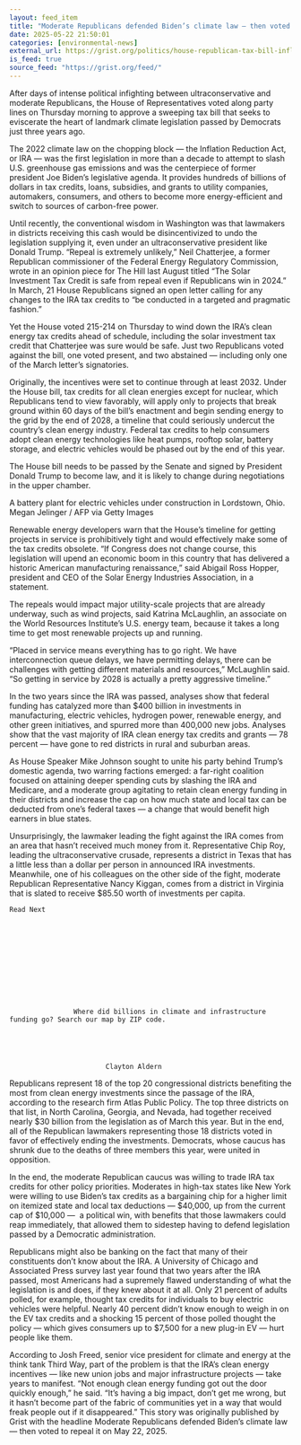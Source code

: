 ```yaml
---
layout: feed_item
title: "Moderate Republicans defended Biden’s climate law — then voted to repeal it"
date: 2025-05-22 21:50:01
categories: [environmental-news]
external_url: https://grist.org/politics/house-republican-tax-bill-inflation-reduction-act-repeal-clean-energy-tax-credits/
is_feed: true
source_feed: "https://grist.org/feed/"
---
```


After days of intense political infighting between ultraconservative and moderate Republicans, the House of Representatives voted along party lines on Thursday morning to approve a sweeping tax bill that seeks to eviscerate the heart of landmark climate legislation passed by Democrats just three years ago.&nbsp;



The 2022 climate law on the chopping block — the Inflation Reduction Act, or IRA — was the first legislation in more than a decade to attempt to slash U.S. greenhouse gas emissions and was the centerpiece of former president Joe Biden’s legislative agenda. It provides hundreds of billions of dollars in tax credits, loans, subsidies, and grants to utility companies, automakers, consumers, and others to become more energy-efficient and switch to sources of carbon-free power.&nbsp;&nbsp;



Until recently, the conventional wisdom in Washington was that lawmakers in districts receiving this cash would be disincentivized to undo the legislation supplying it, even under an ultraconservative president like Donald Trump. “Repeal is extremely unlikely,” Neil Chatterjee, a former Republican commissioner of the Federal Energy Regulatory Commission, wrote in an opinion piece for The Hill last August titled “The Solar Investment Tax Credit is safe from repeal even if Republicans win in 2024.” In March, 21 House Republicans signed an open letter calling for any changes to the IRA tax credits to “be conducted in a targeted and pragmatic fashion.”



Yet the House voted 215-214 on Thursday to wind down the IRA’s clean energy tax credits ahead of schedule, including the solar investment tax credit that Chatterjee was sure would be safe. Just two Republicans voted against the bill, one voted present, and two abstained — including only one of the March letter’s signatories.&nbsp;



Originally, the incentives were set to continue through at least 2032. Under the House bill, tax credits for all clean energies except for nuclear, which Republicans tend to view favorably, will apply only to projects that break ground within 60 days of the bill’s enactment and begin sending energy to the grid by the end of 2028, a timeline that could seriously undercut the country’s clean energy industry. Federal tax credits to help consumers adopt clean energy technologies like heat pumps, rooftop solar, battery storage, and electric vehicles would be phased out by the end of this year.&nbsp;



The House bill needs to be passed by the Senate and signed by President Donald Trump to become law, and it is likely to change during negotiations in the upper chamber.



A battery plant for electric vehicles under construction in Lordstown, Ohio.  Megan Jelinger / AFP via Getty Images



Renewable energy developers warn that the House’s timeline for getting projects in service is prohibitively tight and would effectively make some of the tax credits obsolete. “If Congress does not change course, this legislation will upend an economic boom in this country that has delivered a historic American manufacturing renaissance,” said Abigail Ross Hopper, president and CEO of the Solar Energy Industries Association, in a statement.



The repeals would impact major utility-scale projects that are already underway, such as wind projects, said Katrina McLaughlin, an associate on the World Resources Institute’s U.S. energy team, because it takes a long time to get most renewable projects up and running.&nbsp;



“Placed in service means everything has to go right. We have interconnection queue delays, we have permitting delays, there can be challenges with getting different materials and resources,” McLaughlin said. “So getting in service by 2028 is actually a pretty aggressive timeline.”&nbsp;



In the two years since the IRA was passed, analyses show that federal funding has catalyzed more than $400 billion in investments in manufacturing, electric vehicles, hydrogen power, renewable energy, and other green initiatives, and spurred more than 400,000 new jobs. Analyses show that the vast majority of IRA clean energy tax credits and grants — 78 percent — have gone to red districts in rural and suburban areas.



As House Speaker Mike Johnson sought to unite his party behind Trump’s domestic agenda, two warring factions emerged: a far-right coalition focused on attaining deeper spending cuts by slashing the IRA and Medicare, and a moderate group agitating to retain clean energy funding in their districts and increase the cap on how much state and local tax can be deducted from one’s federal taxes —&nbsp;a change that would benefit high earners in blue states.&nbsp;



Unsurprisingly, the lawmaker leading the fight against the IRA comes from an area that hasn’t received much money from it. Representative Chip Roy, leading the ultraconservative crusade, represents a district in Texas that has a little less than a dollar per person in announced IRA investments. Meanwhile, one of his colleagues on the other side of the fight, moderate Republican Representative Nancy Kiggan, comes from a district in Virginia that is slated to receive $85.50 worth of investments per capita.&nbsp;



  
    Read Next
    

      
      
                    
            
        
          
        
      
            
        
                    Where did billions in climate and infrastructure funding go? Search our map by ZIP code.
        
        
          
	
  
                            Clayton Aldern              
        
      
    
  




Republicans represent 18 of the top 20 congressional districts benefiting the most from clean energy investments since the passage of the IRA, according to the research firm Atlas Public Policy. The top three districts on that list, in North Carolina, Georgia, and Nevada, had together received nearly $30 billion from the legislation as of March this year. But in the end, all of the Republican lawmakers representing those 18 districts voted in favor of effectively ending the investments. Democrats, whose caucus has shrunk due to the deaths of three members this year, were united in opposition.&nbsp;



In the end, the moderate Republican caucus was willing to trade IRA tax credits for other policy priorities. Moderates in high-tax states like New York were willing to use Biden’s tax credits as a bargaining chip for a higher limit on itemized state and local tax deductions — $40,000, up from the current cap of $10,000 —&nbsp; a political win, with benefits that those lawmakers could reap immediately, that allowed them to sidestep having to defend legislation passed by a Democratic administration.&nbsp;



Republicans might also be banking on the fact that many of their constituents don’t know about the IRA. A University of Chicago and Associated Press survey last year found that two years after the IRA passed, most Americans had a supremely flawed understanding of what the legislation is and does, if they knew about it at all. Only 21 percent of adults polled, for example, thought tax credits for individuals to buy electric vehicles were helpful. Nearly 40 percent didn’t know enough to weigh in on the EV tax credits and a shocking 15 percent of those polled thought the policy — which gives consumers up to $7,500 for a new plug-in EV — hurt people like them.&nbsp;



According to Josh Freed, senior vice president for climate and energy at the think tank Third Way, part of the problem is that the IRA’s clean energy incentives — like new union jobs and major infrastructure projects — take years to manifest. “Not enough clean energy funding got out the door quickly enough,” he said. “It’s having a big impact, don&#8217;t get me wrong, but it hasn’t become part of the fabric of communities yet in a way that would freak people out if it disappeared.”
This story was originally published by Grist with the headline Moderate Republicans defended Biden&#8217;s climate law — then voted to repeal it on May 22, 2025.
